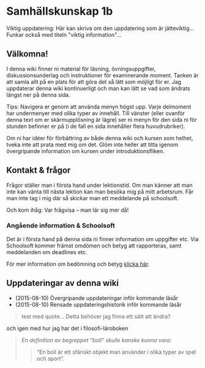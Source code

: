 # Samhällskunskap 1b

Viktig uppdatering: Här kan skriva om den uppdatering som är jätteviktig... Funkar också med titeln "viktig information"...

## Välkomna!

I denna wiki finner ni material för läsning, övningsuppgifter, diskussionsunderlag och instruktioner för examinerande moment. Tanken är att samla allt på en plats för att göra det så lätt som möjligt för er. Jag uppdaterar denna wiki kontinuerligt och man kan lätt se vad som ändrats längst ner på denna sida. 

Tips: Navigera er genom att använda menyn högst upp. Varje delmoment har undermenyer med olika typer av innehåll. Till vänster (eller ovanför denna text om er skärmupplösning är lägre) ser ni menyn för den sida ni för stunden befinner er på (i de fall en sida innehåller flera huvudrubriker).

Om ni har idéer för förbättring av både denna wiki och kursen som helhet, tveka inte att prata med mig om det. Glöm inte heller att titta igenom övergripande information om kursen under introduktionsfliken. 

## Kontakt & frågor

Frågor ställer man i första hand under lektionstid. Om man känner att man inte kan vänta till nästa lektion kan man besöka mig på mitt arbetsrum. Får man inte tag i mig där så skickar man ett meddelande på schoolsoft. 

Och kom ihåg: Var frågvisa – man lär sig mer då!

### Angående information & Schoolsoft

Det är i första hand på denna sida ni finner information om uppgifter etc. Via Schoolsoft kommer främst  omdömen och betyg att rapporteras, samt meddelanden om deadlines etc. 

För mer information om bedömning och betyg [klicka här](1_intro/bedomning.md).

## Uppdateringar av denna wiki

* (2015-08-10) Övergripande uppdateringar inför kommande läsår 
* (2015-08-10) Rensade uppdateringshistorik inför kommande läsår

> test med quote... Detta behöver jag finna ett sätt att ändra?

och igen med hur jag har det i filosofi-läroboken

> *En definition av begreppet “boll” skulle kanske kunna vara:*
> 
> > “En boll är ett sfäriskt objekt man använder i olika typer av spel och sport”.
